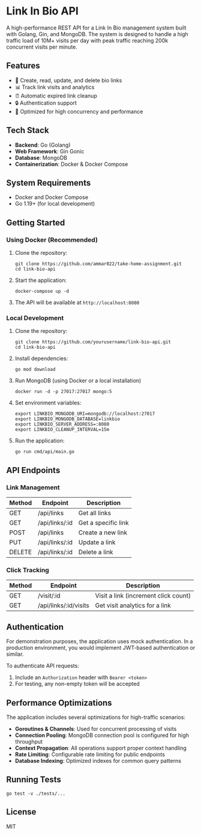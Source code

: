 # Link In Bio API

A high-performance REST API for a Link In Bio management system built with Golang, Gin, and MongoDB. The system is designed to handle a high traffic load of 10M+ visits per day with peak traffic reaching 200k concurrent visits per minute.

## Features

- 🔗 Create, read, update, and delete bio links
- 📊 Track link visits and analytics
- ⏰ Automatic expired link cleanup
- 🔒 Authentication support
- 🚀 Optimized for high concurrency and performance

## Tech Stack

- **Backend**: Go (Golang)
- **Web Framework**: Gin Gonic
- **Database**: MongoDB
- **Containerization**: Docker & Docker Compose

## System Requirements

- Docker and Docker Compose
- Go 1.19+ (for local development)

## Getting Started

### Using Docker (Recommended)

1. Clone the repository:
   ```
   git clone https://github.com/ammar022/take-home-assignment.git
   cd link-bio-api
   ```

2. Start the application:
   ```
   docker-compose up -d
   ```

3. The API will be available at `http://localhost:8080`

### Local Development

1. Clone the repository:
   ```
   git clone https://github.com/yourusername/link-bio-api.git
   cd link-bio-api
   ```

2. Install dependencies:
   ```
   go mod download
   ```

3. Run MongoDB (using Docker or a local installation)
   ```
   docker run -d -p 27017:27017 mongo:5
   ```

4. Set environment variables:
   ```
   export LINKBIO_MONGODB_URI=mongodb://localhost:27017
   export LINKBIO_MONGODB_DATABASE=linkbio
   export LINKBIO_SERVER_ADDRESS=:8080
   export LINKBIO_CLEANUP_INTERVAL=15m
   ```

5. Run the application:
   ```
   go run cmd/api/main.go
   ```

## API Endpoints

### Link Management

| Method | Endpoint           | Description                            |
|--------|-------------------|----------------------------------------|
| GET    | /api/links         | Get all links                          |
| GET    | /api/links/:id     | Get a specific link                    |
| POST   | /api/links         | Create a new link                      |
| PUT    | /api/links/:id     | Update a link                          |
| DELETE | /api/links/:id     | Delete a link                          |

### Click Tracking

| Method | Endpoint           | Description                            |
|--------|-------------------|----------------------------------------|
| GET    | /visit/:id         | Visit a link (increment click count)   |
| GET    | /api/links/:id/visits | Get visit analytics for a link      |

## Authentication

For demonstration purposes, the application uses mock authentication. In a production environment, you would implement JWT-based authentication or similar.

To authenticate API requests:
1. Include an `Authorization` header with `Bearer <token>`
2. For testing, any non-empty token will be accepted

## Performance Optimizations

The application includes several optimizations for high-traffic scenarios:

- **Goroutines & Channels**: Used for concurrent processing of visits
- **Connection Pooling**: MongoDB connection pool is configured for high throughput
- **Context Propagation**: All operations support proper context handling
- **Rate Limiting**: Configurable rate limiting for public endpoints
- **Database Indexing**: Optimized indexes for common query patterns

## Running Tests

```
go test -v ./tests/...
```

## License

MIT